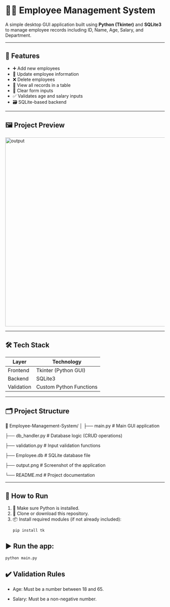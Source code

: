 # 🧑‍💼 Employee Management System

A simple desktop GUI application built using **Python (Tkinter)** and **SQLite3** to manage employee records including ID, Name, Age, Salary, and Department.

---

## 📌 Features

- ➕ Add new employees
- 🔄 Update employee information
- ❌ Delete employees
- 📄 View all records in a table
- 🧹 Clear form inputs
- ✅ Validates age and salary inputs
- 🗃️ SQLite-based backend

---

## 🖼️ Project Preview
<img width="1192" height="595" alt="output" src="https://github.com/user-attachments/assets/9a77df64-03f9-4e53-b256-0df500a671e8" />

---

## 🛠️ Tech Stack

| Layer       | Technology        |
|-------------|-------------------|
| Frontend    | Tkinter (Python GUI) |
| Backend     | SQLite3           |
| Validation  | Custom Python Functions |

---

## 🗂️ Project Structure

📁 Employee-Management-System/
│
├── main.py # Main GUI application

├── db_handler.py # Database logic (CRUD operations)

├── validation.py # Input validation functions

├── Employee.db # SQLite database file

├── output.png # Screenshot of the application

└── README.md # Project documentation


---

## 🚀 How to Run

1. 🐍 Make sure Python is installed.
2. 📁 Clone or download this repository.
3. 📦 Install required modules (if not already included):
   ```bash
   pip install tk

## ▶️ Run the app:

    python main.py

## ✔️ Validation Rules
 * Age: Must be a number between 18 and 65.

 * Salary: Must be a non-negative number.


